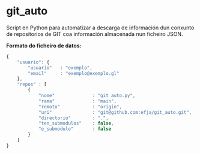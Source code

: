 # git_auto

Script en Python para automatizar a descarga de información dun conxunto de repositorios de GIT coa información almacenada nun ficheiro JSON.

**Formato do ficheiro de datos:**

```js
{
    "usuario": {
        "usuario"   : "exemplo",
        "email"     : "exemplo@exemplo.gl"
    },
    "repos" : [
        {
            "nome"              : "git_auto.py",
            "rama"              : "main",
            "remoto"            : "origin",
            "uri"               : "git@github.com:efja/git_auto.git",
            "directorio"        : ".",
            "ten_submodulos"    : false,
            "e_submodulo"       : false
        }
    ]
}
```
